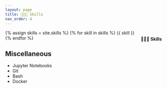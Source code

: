 ```yaml
---
layout: page
title: 👩🏻‍💻 Skills
nav_order: 4
---
```


<p style = "float: right"> 
    <h4 style = "float: right">👩🏻‍💻 Skills</h4>    
</p>

{% assign skills = site.skills %}
{% for skill in skills %}
    {{ skill }}
{% endfor %}

## Miscellaneous

* Jupyter Notebooks
* Git
* Bash
* Docker